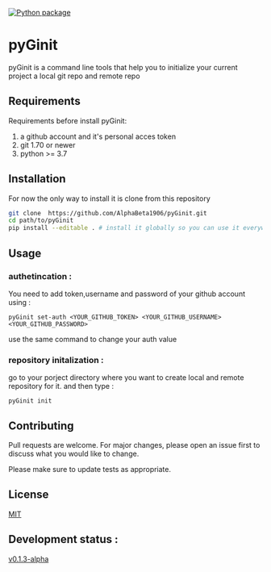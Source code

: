 [![Python package](https://github.com/AlphaBeta1906/pyGinit/actions/workflows/python-package.yml/badge.svg)](https://github.com/AlphaBeta1906/pyGinit/actions/workflows/python-package.yml)
# pyGinit

pyGinit is a command line tools that help you to initialize your current project a local git repo and remote repo

## Requirements
Requirements before install pyGinit:
1. a github account and it's personal acces token
2. git 1.70 or newer
3. python >= 3.7

## Installation

<!--- Use the package manager [pip](https://pip.pypa.io/en/stable/) to install foobar.

```bash
pip install foobar
```
--->
For now the only way to install it is clone from this repository
```bash
git clone  https://github.com/AlphaBeta1906/pyGinit.git
cd path/to/pyGinit
pip install --editable . # install it globally so you can use it everywhere
```

## Usage

### authetincation :
You need to add token,username and password of your github account using :

```
pyGinit set-auth <YOUR_GITHUB_TOKEN> <YOUR_GITHUB_USERNAME> <YOUR_GITHUB_PASSWORD>
```
use the same command to change your auth value

### repository initalization : 

go to your porject directory where you want to create local and remote repository for it. and then type :
```
pyGinit init
```



## Contributing
Pull requests are welcome. For major changes, please open an issue first to discuss what you would like to change.

Please make sure to update tests as appropriate.

## License
[MIT](https://github.com/AlphaBeta1906/pyGinit/blob/master/LICENSE)

## Development status :
[v0.1.3-alpha](https://github.com/AlphaBeta1906/pyGinit/releases/tag/v0.1.3-alpha)
